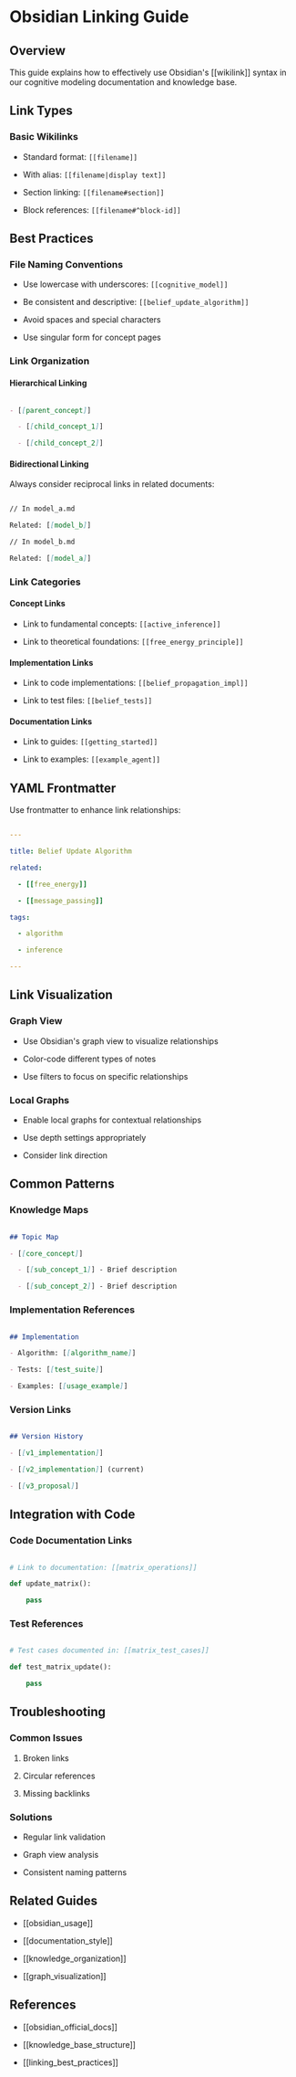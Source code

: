 # Obsidian Linking Guide

## Overview

This guide explains how to effectively use Obsidian's [[wikilink]] syntax in our cognitive modeling documentation and knowledge base.

## Link Types

### Basic Wikilinks

- Standard format: `[[filename]]`

- With alias: `[[filename|display text]]`

- Section linking: `[[filename#section]]`

- Block references: `[[filename#^block-id]]`

## Best Practices

### File Naming Conventions

- Use lowercase with underscores: `[[cognitive_model]]`

- Be consistent and descriptive: `[[belief_update_algorithm]]`

- Avoid spaces and special characters

- Use singular form for concept pages

### Link Organization

#### Hierarchical Linking

```markdown

- [[parent_concept]]

  - [[child_concept_1]]

  - [[child_concept_2]]

```

#### Bidirectional Linking

Always consider reciprocal links in related documents:

```markdown

// In model_a.md

Related: [[model_b]]

// In model_b.md

Related: [[model_a]]

```

### Link Categories

#### Concept Links

- Link to fundamental concepts: `[[active_inference]]`

- Link to theoretical foundations: `[[free_energy_principle]]`

#### Implementation Links

- Link to code implementations: `[[belief_propagation_impl]]`

- Link to test files: `[[belief_tests]]`

#### Documentation Links

- Link to guides: `[[getting_started]]`

- Link to examples: `[[example_agent]]`

## YAML Frontmatter

Use frontmatter to enhance link relationships:

```yaml

---

title: Belief Update Algorithm

related:

  - [[free_energy]]

  - [[message_passing]]

tags:

  - algorithm

  - inference

---

```

## Link Visualization

### Graph View

- Use Obsidian's graph view to visualize relationships

- Color-code different types of notes

- Use filters to focus on specific relationships

### Local Graphs

- Enable local graphs for contextual relationships

- Use depth settings appropriately

- Consider link direction

## Common Patterns

### Knowledge Maps

```markdown

## Topic Map

- [[core_concept]]

  - [[sub_concept_1]] - Brief description

  - [[sub_concept_2]] - Brief description

```

### Implementation References

```markdown

## Implementation

- Algorithm: [[algorithm_name]]

- Tests: [[test_suite]]

- Examples: [[usage_example]]

```

### Version Links

```markdown

## Version History

- [[v1_implementation]]

- [[v2_implementation]] (current)

- [[v3_proposal]]

```

## Integration with Code

### Code Documentation Links

```python

# Link to documentation: [[matrix_operations]]

def update_matrix():

    pass

```

### Test References

```python

# Test cases documented in: [[matrix_test_cases]]

def test_matrix_update():

    pass

```

## Troubleshooting

### Common Issues

1. Broken links

1. Circular references

1. Missing backlinks

### Solutions

- Regular link validation

- Graph view analysis

- Consistent naming patterns

## Related Guides

- [[obsidian_usage]]

- [[documentation_style]]

- [[knowledge_organization]]

- [[graph_visualization]]

## References

- [[obsidian_official_docs]]

- [[knowledge_base_structure]]

- [[linking_best_practices]]

